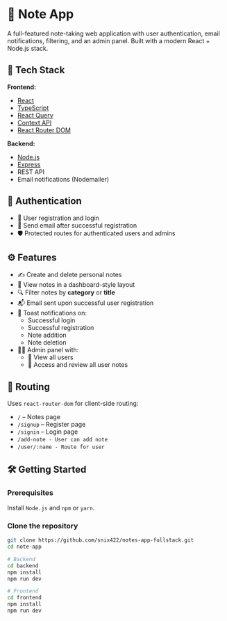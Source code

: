 # 📝 Note App

A full-featured note-taking web application with user authentication, email notifications, filtering, and an admin panel. Built with a modern React + Node.js stack.

## 🚀 Tech Stack

**Frontend:**
- [React](https://reactjs.org/)
- [TypeScript](https://www.typescriptlang.org/)
- [React Query](https://tanstack.com/query/latest)
- [Context API](https://reactjs.org/docs/context.html)
- [React Router DOM](https://reactrouter.com/)

**Backend:**
- [Node.js](https://nodejs.org/)
- [Express](https://expressjs.com/)
- REST API
- Email notifications (Nodemailer)

## 🔐 Authentication

- 🔑 User registration and login
- 📧 Send email after successful registration
- 🛡 Protected routes for authenticated users and admins

## ⚙️ Features

- ✍️ Create and delete personal notes
- 📄 View notes in a dashboard-style layout
- 🔍 Filter notes by **category** or **title**
- 📬 Email sent upon successful user registration
- 🔔 Toast notifications on:
  - Successful login
  - Successful registration
  - Note addition
  - Note deletion
- 🧑‍💼 Admin panel with:
  - 👥 View all users
  - 📓 Access and review all user notes

## 🧭 Routing

Uses `react-router-dom` for client-side routing:
- `/` – Notes page
- `/signup` – Register page
- `/signin` – Login page
- `/add-note - User can add note`
- `/user/:name - Route for user`


## 🛠️ Getting Started

### Prerequisites

Install `Node.js` and `npm` or `yarn`.

### Clone the repository

```bash
git clone https://github.com/snix422/notes-app-fullstack.git
cd note-app

# Backend
cd backend
npm install
npm run dev

# Frontend
cd frontend
npm install
npm run dev

